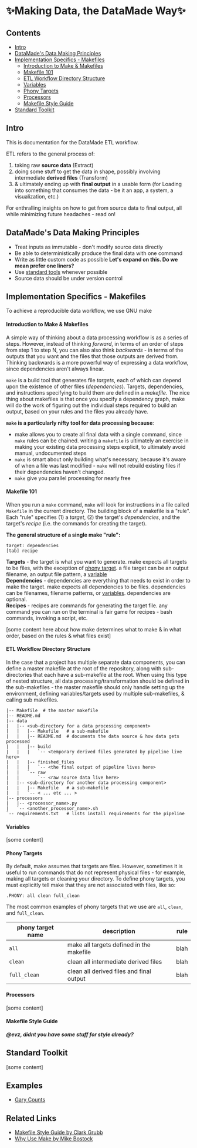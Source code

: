 # :sparkles:Making Data, the DataMade Way:sparkles:

## Contents
- [Intro](https://github.com/datamade/data-making-guidelines#intro)
- [DataMade's Data Making Principles](https://github.com/datamade/data-making-guidelines#datamades-data-making-principles)
- [Implementation Specifics - Makefiles](https://github.com/datamade/data-making-guidelines#implementation-specifics---makefiles)
  - [Introduction to Make & Makefiles](https://github.com/datamade/data-making-guidelines#introduction-to-make--makefiles)
  - [Makefile 101](https://github.com/datamade/data-making-guidelines#makefile-101)
  - [ETL Workflow Directory Structure](https://github.com/datamade/data-making-guidelines#etl-workflow-directory-structure)
  - [Variables](https://github.com/datamade/data-making-guidelines#variables)
  - [Phony Targets](https://github.com/datamade/data-making-guidelines#phony-targets)
  - [Processors](https://github.com/datamade/data-making-guidelines#processors)
  - [Makefile Style Guide](https://github.com/datamade/data-making-guidelines#makefile-style-guide)
- [Standard Toolkit](https://github.com/datamade/data-making-guidelines#standard-toolkit)

## Intro

This is documentation for the DataMade ETL workflow.

ETL refers to the general process of:

1. taking raw **source data** (Extract)
2. doing some stuff to get the data in shape, possibly involving intermediate **derived files** (Transform)
3. & ultimately ending up with **final output** in a usable form (for Loading into something that consumes the data - be it an app, a system, a visualization, etc.)

For enthralling insights on how to get from source data to final output, all while minimizing future headaches - read on!

## DataMade's Data Making Principles

- Treat inputs as immutable - don't modify source data directly
- Be able to deterministically produce the final data with one command 
- Write as little custom code as possible **Let's expand on this. Do we mean prefer one liners?**
- Use [standard tools](https://github.com/datamade/data-making-guidelines#standard-toolkit) whenever possible
- Source data should be under version control

## Implementation Specifics - Makefiles

To achieve a reproducible data workflow, we use GNU make

#### Introduction to Make & Makefiles
A simple way of thinking about a data processing workflow is as a series of steps. However, instead of thinking *forward*, in terms of an order of steps from step 1 to step N, you can also also think *backwards* - in terms of the outputs that you want and the files that those outputs are derived from. Thinking backwards is a more powerful way of expressing a data workflow, since dependencies aren't always linear.

```make``` is a build tool that generates file *targets*, each of which can depend upon the existence of other files (*dependencies*). Targets, dependencies, and instructions specifying to build them are defined in a *makefile*. The nice thing about makefiles is that once you specify a dependency graph, make will do the work of figuring out the individual steps required to build an output, based on your rules and the files you already have.

**```make``` is a particularly nifty tool for data processing because**:
- make allows you to create all final data with a single command, since ```make``` rules can be chained. writing a ```makefile``` is ultimately an exercise in making your existing data processing steps explicit, to ultimately avoid manual, undocumented steps
- ```make``` is smart about only building what's necessary, because it's aware of when a file was last modified - ```make``` will not rebuild existing files if their dependencies haven't changed.
- ```make``` give you parallel processing for nearly free


#### Makefile 101
When you run a ```make``` command, ```make``` will look for instructions in a file called ```Makefile``` in the current directory. The building block of a makefile is a "rule". Each "rule" specifies (1) a *target*, (2) the target's *dependencies*, and the target's *recipe* (i.e. the commands for creating the target).

**The general structure of a single make "rule":**
```
target: dependencies
[tab] recipe
```
**Targets** - the target is what you want to generate. make expects all targets to be files, with the exception of [phony target](https://github.com/datamade/data-making-guidelines#phony-targets). a file target can be an output filename, an output file pattern, a [variable](https://github.com/datamade/data-making-guidelines#variables)  
**Dependencies** - dependencies are everything that needs to exist in order to make the target. make expects all dependencies to be files. dependencies can be filenames, filename patterns, or [variables](https://github.com/datamade/data-making-guidelines#variables). dependencies are optional.   
**Recipes** - recipes are commands for generating the target file. any command you can run on the terminal is fair game  for recipes - bash commands, invoking a script, etc.  

[some content here about how make determines what to make & in what order, based on the rules & what files exist]

#### ETL Workflow Directory Structure

In the case that a project has multiple separate data components, you can define a master makefile at the root of the repository, along with sub-directories that each have a sub-makefile at the root. When using this type of nested structure, all data processing/transformation should be defined in the sub-makefiles - the master makefile should only handle setting up the environment, defining variables/targets used by multiple sub-makefiles, & calling sub makefiles.

```
|-- Makefile  # the master makefile
|-- README.md
|-- data
|   |-- <sub-directory for a data processing component>
|   |   |-- Makefile   # a sub-makefile
|   |   |-- README.md  # documents the data source & how data gets processed
|   |   |-- build
|   |   |   `-- <temporary derived files generated by pipeline live here>
|   |   |-- finished_files
|   |   |   `-- <the final output of pipeline lives here>
|   |   `-- raw
|   |       `-- <raw source data live here>
|   |-- <sub-directory for another data processing component>
|   |   |-- Makefile   # a sub-makefile
|   |   `-- < ... etc ... >
|-- processors
|   |-- <processor_name>.py
|   `-- <another_processor_name>.sh
`-- requirements.txt   # lists install requirements for the pipeline
```

#### Variables
[some content]

#### Phony Targets
By default, make assumes that targets are files. However, sometimes it is useful to run commands that do not represent physical files - for example, making all targets or cleaning your directory. To define phony targets, you must explicitly tell make that they are not associated with files, like so:
```
.PHONY: all clean full_clean
```
The most common examples of phony targets that we use are ```all```, ```clean```, and ```full_clean```.

| phony target name | description                              | rule |
|-------------------|------------------------------------------|------|
| ```all```         | make all targets defined in the makefile | blah |
| ```clean```       | clean all intermediate derived files     | blah |
| ```full_clean```  | clean all derived files and final output | blah |

#### Processors
[some content]

#### Makefile Style Guide
***@evz, didnt you have some stuff for style already?***

## Standard Toolkit
[some content]

## Examples
- [Gary Counts](https://github.com/datamade/gary-counts-data)

## Related Links
- [Makefile Style Guide by Clark Grubb](http://clarkgrubb.com/makefile-style-guide#data-workflows)
- [Why Use Make by Mike Bostock](http://bost.ocks.org/mike/make/)
